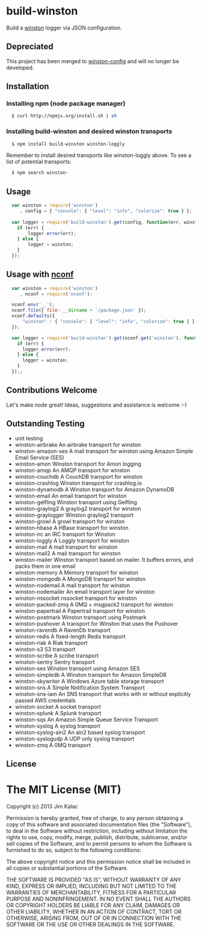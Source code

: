 # build-winston
Build a [winston][0] logger via JSON configuration.

## Depreciated

This project has been merged to [winston-config][2] and will no longer be developed.

## Installation

### Installing npm (node package manager)

``` sh
  $ curl http://npmjs.org/install.sh | sh
```

### Installing build-winston and desired winston transports

``` sh
  $ npm install build-winston winston-loggly
```

Remember to install desired transports like winston-loggly above. To see a list of potential transports:
``` sh
  $ npm search winston-
```

## Usage
``` js
  var winston = require('winston')
     , config = { "console": { "level": "info", "colorize": true } };
     
  var logger = require('build-winston').get(config, function(err, winston) {
    if (err) {
        logger.error(err);
    } else {
        logger = winston;
    }
  });
```

## Usage with [nconf][1]
``` js
  var winston = require('winston')
     , nconf = require('nconf');

  nconf.env('__');
  nconf.file({ file: __dirname + '/package.json' });
  nconf.defaults({
      "winston" : { "console": { "level": "info", "colorize": true } }
  });

  var logger = require('build-winston').get(nconf.get('winston'), function(err, winston) {
    if (err) {
      logger.error(err);
    } else {
      logger = winston;
    }
  });;
```

## Contributions Welcome

Let's make node great! Ideas, suggestions and assistance is welcome :-)

## Outstanding Testing
- unit testing
- winston-airbrake      An airbrake transport for winston
- winston-amazon-ses    A mail transport for winston using Amazon Simple Email Service (SES)
- winston-amon          Winston transport for Amon logging
- winston-amqp          An AMQP transport for winston
- winston-couchdb       A CouchDB transport for winston
- winston-crashlog      Winston transport for crashlog.io
- winston-dynamodb      A Winston transport for Amazon DynamoDB
- winston-email         An email transport for winston
- winston-gelfling      Winston transport using Gelfling
- winston-graylog2      A graylog2 transport for winston
- winston-graylogger    Winston graylog2 transport
- winston-growl         A growl transport for winston
- winston-hbase         A HBase transport for winston
- winston-irc           an IRC transport for Winston
- winston-loggly        A Loggly transport for winston
- winston-mail          A mail transport for winston
- winston-mail2         A mail transport for winston
- winston-mailer        Winston transport based on mailer. It buffers errors, and packs them in one email
- winston-memory        A Memory transport for winston
- winston-mongodb       A MongoDB transport for winston
- winston-nodemail      A mail transport for winston
- winston-nodemailer    An email transport layer for winston
- winston-nssocket      nssocket transport for winston
- winston-packed-zmq    A 0MQ + msgpack2 transport for winston
- winston-papertrail    A Papertrail transport for winston
- winston-postmark      Winston transport using Postmark
- winston-pushover      A transport for Winston that uses the Pushover
- winston-ravendb       A RavenDb transport
- winston-redis         A fixed-length Redis transport
- winston-riak          A Riak transport
- winston-s3            S3 transport
- winston-scribe        A scribe transport
- winston-sentry        Sentry transport
- winston-ses           Winston transport using Amazon SES
- winston-simpledb      A Winston transport for Amazon SimpleDB
- winston-skywriter     A Windows Azure table storage transport
- winston-sns           A Simple Notification System Transport
- winston-sns-iam       An SNS transport that works with or without explicitly passed AWS credentials
- winston-socket        A socket transport
- winston-splunk        A Splunk transport
- winston-sqs           An Amazon Simple Queue Service Transport
- winston-syslog        A syslog transport
- winston-syslog-ain2   An ain2 based syslog transport
- winston-syslogudp     A UDP only syslog transport
- winston-zmq           A 0MQ transport

## License

# The MIT License (MIT)

Copyright (c) 2013 Jim Kalac

Permission is hereby granted, free of charge, to any person obtaining a copy
of this software and associated documentation files (the "Software"), to deal
in the Software without restriction, including without limitation the rights
to use, copy, modify, merge, publish, distribute, sublicense, and/or sell
copies of the Software, and to permit persons to whom the Software is
furnished to do so, subject to the following conditions:

The above copyright notice and this permission notice shall be included in
all copies or substantial portions of the Software.

THE SOFTWARE IS PROVIDED "AS IS", WITHOUT WARRANTY OF ANY KIND, EXPRESS OR
IMPLIED, INCLUDING BUT NOT LIMITED TO THE WARRANTIES OF MERCHANTABILITY,
FITNESS FOR A PARTICULAR PURPOSE AND NONINFRINGEMENT. IN NO EVENT SHALL THE
AUTHORS OR COPYRIGHT HOLDERS BE LIABLE FOR ANY CLAIM, DAMAGES OR OTHER
LIABILITY, WHETHER IN AN ACTION OF CONTRACT, TORT OR OTHERWISE, ARISING FROM,
OUT OF OR IN CONNECTION WITH THE SOFTWARE OR THE USE OR OTHER DEALINGS IN
THE SOFTWARE.



[0]: https://github.com/flatiron/winston
[1]: https://github.com/flatiron/nconf
[2]: https://github.com/triplem/winston-config
